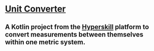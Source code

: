 # [Unit Converter](https://hyperskill.org/projects/70)

## A Kotlin project from the [Hyperskill](https://hyperskill.org/) platform to convert measurements between themselves within one metric system.